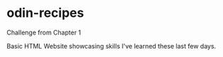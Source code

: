 # odin-recipes
Challenge from Chapter 1

Basic HTML Website showcasing skills I've learned these last few days.